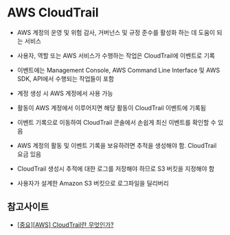 # AWS CloudTrail

- AWS 계정의 운영 및 위험 감사, 거버넌스 및 규정 준수를 활성화 하는 데 도움이 되는 서비스

- 사용자, 역할 또는 AWS 서비스가 수행하는 작업은 CloudTrail에 이벤트로 기록

- 이벤트에는 Management Console, AWS Command Line Interface 및 AWS SDK, API에서 수행되는 작업들이 포함

- 계정 생성 시 AWS 계정에서 사용 가능

- 활동이 AWS 계정에서 이루어지면 해당 활동이 CloudTrail 이벤트에 기록됨

- 이벤트 기록으로 이동하여 CloudTrail 콘솔에서 손쉽게 최신 이벤트를 확인할 수 있음

- AWS 계정의 활동 및 이벤트 기록을 보유하려면 추적을 생성해야 함. CloudTrail 요금 있음

- CloudTrail 생성시 추적에 대한 로그를 저장해야 하므로 S3 버킷을 지정해야 함

- 사용자가 설계한 Amazon S3 버킷으로 로그파일을 딜리버리

## 참고사이트
- [[중요][AWS] CloudTrail란 무엇인가?](https://metaverse-cloud.tistory.com/204)